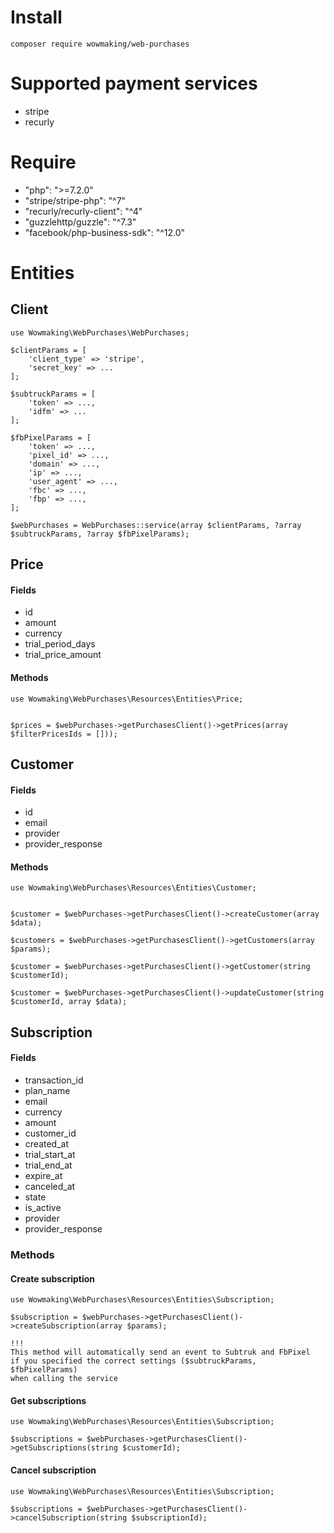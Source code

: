 # Install

```
composer require wowmaking/web-purchases
```

# Supported payment services
- stripe 
- recurly 

# Require
- "php": ">=7.2.0" 
- "stripe/stripe-php": "^7" 
- "recurly/recurly-client": "^4" 
- "guzzlehttp/guzzle": "^7.3" 
- "facebook/php-business-sdk": "^12.0"

# Entities 

## Client
```
use Wowmaking\WebPurchases\WebPurchases;

$clientParams = [
    'client_type' => 'stripe',
    'secret_key' => ...
];

$subtruckParams = [
    'token' => ...,
    'idfm' => ...
];

$fbPixelParams = [
    'token' => ...,
    'pixel_id' => ...,
    'domain' => ...,
    'ip' => ...,
    'user_agent' => ...,
    'fbc' => ...,
    'fbp' => ...,
];

$webPurchases = WebPurchases::service(array $clientParams, ?array $subtruckParams, ?array $fbPixelParams);
```

## Price

#### Fields
- id
- amount
- currency
- trial_period_days
- trial_price_amount

#### Methods
```
use Wowmaking\WebPurchases\Resources\Entities\Price;


$prices = $webPurchases->getPurchasesClient()->getPrices(array $filterPricesIds = []));
```


## Customer

#### Fields
- id
- email
- provider
- provider_response

#### Methods
```
use Wowmaking\WebPurchases\Resources\Entities\Customer;


$customer = $webPurchases->getPurchasesClient()->createCustomer(array $data); 

$customers = $webPurchases->getPurchasesClient()->getCustomers(array $params);

$customer = $webPurchases->getPurchasesClient()->getCustomer(string $customerId);

$customer = $webPurchases->getPurchasesClient()->updateCustomer(string $customerId, array $data);
```

## Subscription

#### Fields
- transaction_id
- plan_name
- email
- currency
- amount
- customer_id
- created_at
- trial_start_at
- trial_end_at
- expire_at
- canceled_at
- state
- is_active
- provider
- provider_response

### Methods

#### Create subscription
```
use Wowmaking\WebPurchases\Resources\Entities\Subscription;

$subscription = $webPurchases->getPurchasesClient()->createSubscription(array $params);

!!!
This method will automatically send an event to Subtruk and FbPixel 
if you specified the correct settings ($subtruckParams, $fbPixelParams) 
when calling the service
```

#### Get subscriptions
```
use Wowmaking\WebPurchases\Resources\Entities\Subscription;

$subscriptions = $webPurchases->getPurchasesClient()->getSubscriptions(string $customerId);
```

#### Cancel subscription
```
use Wowmaking\WebPurchases\Resources\Entities\Subscription;

$subscriptions = $webPurchases->getPurchasesClient()->cancelSubscription(string $subscriptionId);
```